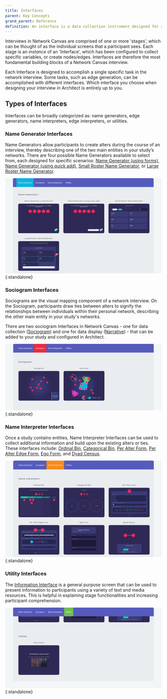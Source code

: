 ```yaml
---
title: Interfaces
parent: Key Concepts
grand_parent: Reference
definition: An interface is a data collection instrument designed for a specific task. Interfaces are configured in Architect, and added to the interview protocol, where they are subsequently called stages.
---
```


Interviews in Network Canvas are comprised of one or more 'stages', which can be thought of as the individual screens that a participant sees. Each stage is an _instance_ of an 'Interface', which has been configured to collect specific variables, or create nodes/edges. Interfaces are therefore the most fundamental building blocks of a Network Canvas interview.

Each Interface is designed to accomplish a single specific task in the network interview. Some tasks, such as edge generation, can be accomplished with different interfaces. Which interface you choose when designing your interview in Architect is entirely up to you.

## Types of Interfaces

Interfaces can be broadly categorized as: name generators, edge generators, name interpreters, edge interpreters, or utilities.

### Name Generator Interfaces

Name Generators allow participants to create alters during the course of an interview, thereby describing one of the two main entities in your study’s networks. There are four possible Name Generators available to select from, each designed for specific scenarios: [Name Generator (using forms)](../interface-documentation/name-generator-using-forms.md), [Name Generator (using quick add)](../interface-documentation/name-generator-using-quick-add.md), [Small Roster Name Generator](../interface-documentation/small-roster-name-generator.md), or [Large Roster Name Generator](../interface-documentation/large-roster-name-generator.md).

![Available Name Generator Interfaces in Architect](../../assets/img/key-concepts/interfaces/name-generators.png){:standalone}

### Sociogram Interfaces

Sociograms are the visual mapping component of a network interview. On the Sociogram, participants draw ties between alters to signify the relationships between individuals within their personal network, describing the other main entity in your study's networks.

There are two sociogram Interfaces in Network Canvas - one for data collection ([Sociogram](../interface-documentation/sociogram.md)) and one for data display ([Narrative](../interface-documentation/narrative.md)) - that can be added to your study and configured in Architect.

![Available Sociogram Interfaces in Architect](../../assets/img/key-concepts/interfaces/sociograms.png){:standalone}

### Name Interpreter Interfaces

Once a study contains entities, Name Interpreter Interfaces can be used to collect additional information and build upon the existing alters or ties. These interfaces include: [Ordinal Bin](../interface-documentation/ordinal-bin.md), [Categorical Bin](../interface-documentation/categorical-bin.md), [Per Alter Form](../interface-documentation/per-alter-form.md), [Per Alter Edge Form](../interface-documentation/per-alter-edge-form.md), [Ego Form](../interface-documentation/ego-form.md), and [Dyad Census](../interface-documentation/dyad-census.md).

![Available Name Interpreter Interfaces in Architect](../../assets/img/key-concepts/interfaces/name-interpreters.png){:standalone}

### Utility Interfaces

The [Information Interface](../interface-documentation/information.md) is a general purpose screen that can be used to present information to participants using a variety of text and media resources. This is helpful in explaining stage functionalities and increasing participant comprehension.

![Available Utility Interfaces in Architect](../../assets/img/key-concepts/interfaces/utilities.png){:standalone}
